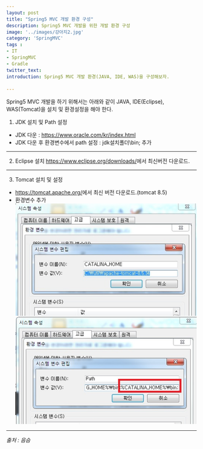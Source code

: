```yaml
---
layout: post
title: "Spring5 MVC 개발 환경 구성"
description: Spring5 MVC 개발을 위한 개발 환경 구성
image: '../images/강아지2.jpg'
category: 'SpringMVC'
tags : 
- IT
- SpringMVC
- Gradle
twitter_text: 
introduction: Spring5 MVC 개발 환경(JAVA, IDE, WAS)을 구성해보자.

---
```


Spring5 MVC 개발을 하기 위해서는 아래와 같이 JAVA, IDE(Eclipse), WAS(Tomcat)을 설치 및 환경설정을 해야 한다.





1) JDK 설치 및 Path 설정
 - JDK 다운 : <https://www.oracle.com/kr/index.html>
 - JDK 다운 후 환경변수에서 path 설정 : jdk설치폴더\bin; 추가





_ _ _




2) Eclipse 설치
<https://www.eclipse.org/downloads/>에서 최신버전 다운로드.




_ _ _





3) Tomcat 설치 및 설정
 - <https://tomcat.apache.org/>에서 최신 버전 다운로드.(tomcat 8.5)
 - 환경변수 추가
![첫번째이미지](../images/spring_start_20181107_1.jpg)
![두번째이미지](../images/spring_start_20181107_2.jpg)





_ _ _










*출처 : 음슴*
